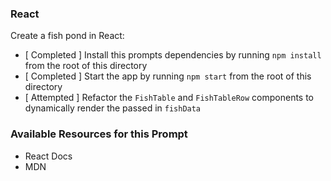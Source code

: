 ### React

Create a fish pond in React:

* [ Completed ] Install this prompts dependencies by running `npm install` from the root of this directory
* [ Completed ] Start the app by running `npm start` from the root of this directory
* [ Attempted ] Refactor the `FishTable` and `FishTableRow` components to dynamically render the passed in `fishData`

### Available Resources for this Prompt
* React Docs
* MDN